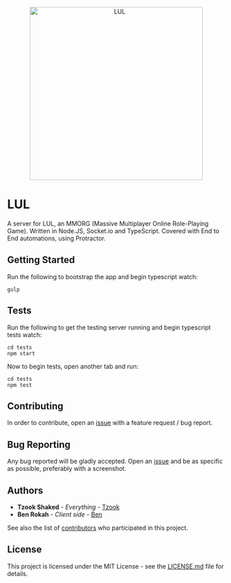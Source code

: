 <p align="center">
    <img alt="LUL" src="https://images.mmorpg.com/images/mmorpg_logo.png" width="400"/>
</p>

# LUL


A server for LUL, an MMORG (Massive Multiplayer Online Role-Playing Game).
Written in Node.JS, Socket.io and TypeScript.
Covered with End to End automations, using Protractor.

## Getting Started

Run the following to bootstrap the app and begin typescript watch:
```
gulp
```

## Tests

Run the following to get the testing server running and begin typescript tests watch:
```
cd tests
npm start
```
Now to begin tests, open another tab and run:
```
cd tests
npm test
```

## Contributing

In order to contribute, open an [issue](https://github.com/Tzook/lul/issues/new) with a feature request / bug report.

## Bug Reporting

Any bug reported will be gladly accepted. Open an [issue](https://github.com/Tzook/lul/issues/new) and be as specific as possible, preferably with a screenshot.


## Authors

* **Tzook Shaked** - *Everything* - [Tzook](https://github.com/Tzook)
* **Ben Rokah** - *Client side* - [Ben](https://github.com/Benk0913)

See also the list of [contributors](https://github.com/Tzook/lul/contributors) who participated in this project.

## License

This project is licensed under the MIT License - see the [LICENSE.md](LICENSE.md) file for details.
